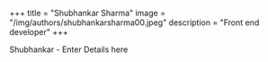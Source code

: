 +++
title = "Shubhankar Sharma"
image = "/img/authors/shubhankarsharma00.jpeg"
description = "Front end developer"
+++

Shubhankar - Enter Details here